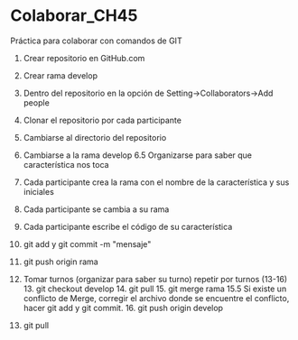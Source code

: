# Colaborar_CH45
Práctica para colaborar con comandos de GIT

1. Crear repositorio en GitHub.com
2. Crear rama develop
3. Dentro del repositorio en la opción de Setting->Collaborators->Add people
4. Clonar el repositorio por cada participante
5. Cambiarse al directorio del repositorio
6. Cambiarse a la rama develop
6.5 Organizarse para saber que característica nos toca 
7. Cada participante crea la rama con el nombre de la característica y sus iniciales
8. Cada participante se cambia a su rama
9. Cada participante escribe el código de su característica
10. git add y git commit -m "mensaje"
11. git push origin rama
12. Tomar turnos (organizar para saber su turno)
repetir por turnos (13-16)
	13. git checkout develop
	14. git pull
	15. git merge rama
	15.5 Si existe un conflicto de Merge, corregir el archivo donde se encuentre el conflicto, hacer git add y git commit.
	16. git push origin develop

17. git pull 